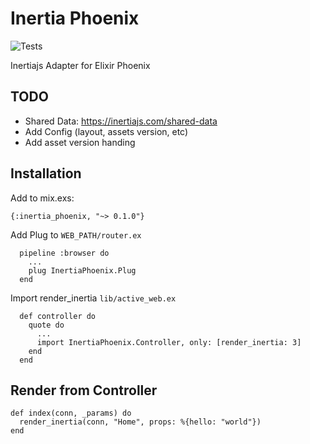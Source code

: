 # Inertia Phoenix

![Tests](https://github.com/devato/inertia_phoenix/workflows/Tests/badge.svg)

Inertiajs Adapter for Elixir Phoenix

## TODO
- Shared Data: https://inertiajs.com/shared-data
- Add Config (layout, assets version, etc)
- Add asset version handing

## Installation

Add to mix.exs:
```
{:inertia_phoenix, "~> 0.1.0"}
```

Add Plug to `WEB_PATH/router.ex`
```
  pipeline :browser do
    ...
    plug InertiaPhoenix.Plug
  end
```

Import render_inertia `lib/active_web.ex`
```
  def controller do
    quote do
      ...
      import InertiaPhoenix.Controller, only: [render_inertia: 3]
    end
  end
```

## Render from Controller

```
def index(conn, _params) do
  render_inertia(conn, "Home", props: %{hello: "world"})
end
```

